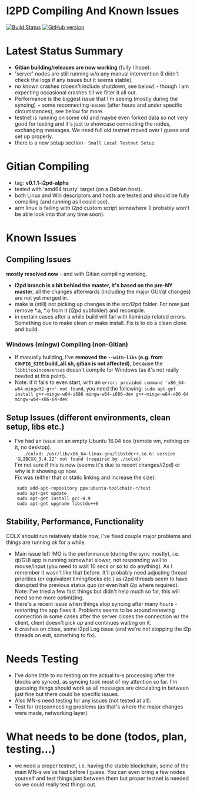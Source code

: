I2PD Compiling And Known Issues
=====================================

[![Build Status](https://travis-ci.org/COLX-Project/COLX.svg?branch=i2pd)](https://travis-ci.org/COLX-Project/COLX) [![GitHub version](https://badge.fury.io/gh/COLX-Project%2FCOLX.svg)](https://badge.fury.io/gh/COLX-Project%2FCOLX)

# Latest Status Summary
- **Gitian building/releases are now working** (fully I hope).
- 'server' nodes are still running w/o any manual intervention (I didn't check the logs if any issues but it seems stable). 
- no known crashes (doesn't include shutdown, see below) - though I am expecting occasional crashes till we filter it all out.
- Performance is the biggest issue that I'm seeing (mostly during the syncing) + some reconnecting issues (after hours and under specific circumstances), see below for more. 
- testnet is running on some old and maybe even forked data so not very good for testing and it's just to showcase connecting the nodes, exchanging messages. We need full old testnet moved over I guess and set up properly. 
- there is a new setup section - `Small Local Testnet Setup`.

# Gitian Compiling
- tag: **v0.1.1-i2pd-alpha** 
- tested with 'amd64 trusty' target (on a Debian host). 
- both Linux and Win descriptors and hosts are tested and should be fully compiling (and running as I could see).
- arm linux is failing with i2pd custom script somewhere (I probably won't be able look into that any time soon).

# Known Issues 

## Compiling Issues

**mostly resolved now** - and with Gitian compiling working.  

- **i2pd branch is a bit behind the master, it's based on the pre-NY master**, all the changes afterwards (including the major GUI/qt changes) are not yet merged in.  
- make is (still) not picking up changes in the src/i2pd folder. For now just remove *.a, *.o from it (i2pd subfolder) and recompile.  
- in certain cases after a while build will fail with libminzip related errors. Something due to make clean or make install. Fix is to do a clean clone and build.  

### Windows (mingw) Compiling  (non-Gitian)

- If manually building, I've **removed the `--with-libs` (e.g. from `CONFIG_SITE` build_all.sh, gitian is not affected)**, because the `libbitcoinconsensus` doesn't compile for Windows (as it's not really needed at this point).
- Note: if it fails to even start, with an `error: provided command 'x86_64-w64-mingw32-g++' not found`, you need the following: `sudo apt-get install g++-mingw-w64-i686 mingw-w64-i686-dev g++-mingw-w64-x86-64 mingw-w64-x86-64-dev`

## Setup Issues (different environments, clean setup, libs etc.)
- I've had an issue on an empty Ubuntu 16.04 box (remote vm, nothing on it, no desktop).  
` 	./colxd: /usr/lib/x86_64-linux-gnu/libstdc++.so.6: version 'GLIBCXX_3.4.22' not found (required by ./colxd)`  
I'm not sure if this is new (seems it's due to recent changes/i2pd) or why is it showing up now.  
Fix was (either that or static linking and increase the size):  
```
	sudo add-apt-repository ppa:ubuntu-toolchain-r/test
	sudo apt-get update
	sudo apt-get install gcc-4.9
	sudo apt-get upgrade libstdc++6
``` 



## Stability, Performance, Functionality
COLX should run relatively stable now, I've fixed couple major problems and things are running ok for a while.  
- Main issue left IMO is the performance (during the sync mostly), i.e. qt/GUI app is running somewhat slower, not responding well to mouse/input (you need to wait 10 secs or so to do anything). As I remember it wasn't like that before. It'll probably need adjusting thread priorities (or equivalent timing/locks etc.) as i2pd threads seem to have disrupted the previous status quo (or even halt i2p where required). Note: I've tried a few fast things but didn't help much so far, this will need some more optimizing.
- there's a recent issue when things stop syncing after many hours - restarting the app fixes it. Problems seems to be around renewing connection in some cases after the server closes the connection w/ the client, client doesn't pick up and continues waiting on it.
- it crashes on close, some i2pd Log issue (and we're not stopping the i2p threads on exit, something to fix).

# Needs Testing
- I've done little to no testing on the actual tx-s processing after the blocks are synced, as syncing took most of my attention so far. I'm guessing things should work as all messages are circulating in between just fine but there could be specific issues.
- Also MN-s need testing for any issues (not tested at all). 
- Test for (re)connectiing problems (as that's where the major changes were made, networking layer).   

# What needs to be done (todos, plan, testing...) 
- we need a proper testnet, i.e. having the stable blockchain, some of the main MN-s we've had before I guess. You can even bring a few nodes yourself and test things just between them but proper testnet is needed so we could really test things out.

